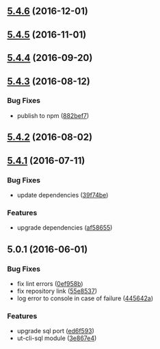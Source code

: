 <a name="5.4.6"></a>
## [5.4.6](https://github.com/softwaregroup-bg/ut-cli-sql/compare/v5.4.5...v5.4.6) (2016-12-01)



<a name="5.4.5"></a>
## [5.4.5](https://github.com/softwaregroup-bg/ut-cli-sql/compare/v5.4.4...v5.4.5) (2016-11-01)



<a name="5.4.4"></a>
## [5.4.4](https://github.com/softwaregroup-bg/ut-cli-sql/compare/v5.4.3...v5.4.4) (2016-09-20)



<a name="5.4.3"></a>
## [5.4.3](https://github.com/softwaregroup-bg/ut-cli-sql/compare/v5.4.2...v5.4.3) (2016-08-12)


### Bug Fixes

* publish to npm ([882bef7](https://github.com/softwaregroup-bg/ut-cli-sql/commit/882bef7))



<a name="5.4.2"></a>
## [5.4.2](https://git.softwaregroup-bg.com/ut5/ut-cli-sql/compare/v5.4.1...v5.4.2) (2016-08-02)



<a name="5.4.1"></a>
## [5.4.1](https://git.softwaregroup-bg.com/ut5/ut-cli-sql/compare/v5.0.1...v5.4.1) (2016-07-11)


### Bug Fixes

* update dependencies ([39f74be](https://git.softwaregroup-bg.com/ut5/ut-cli-sql/commit/39f74be))


### Features

* upgrade dependencies ([af58655](https://git.softwaregroup-bg.com/ut5/ut-cli-sql/commit/af58655))



<a name="5.0.1"></a>
## 5.0.1 (2016-06-01)


### Bug Fixes

* fix lint errors ([0ef958b](https://git.softwaregroup-bg.com/ut5/ut-cli-sql/commit/0ef958b))
* fix repository link ([55e8537](https://git.softwaregroup-bg.com/ut5/ut-cli-sql/commit/55e8537))
* log error to console in case of failure ([445642a](https://git.softwaregroup-bg.com/ut5/ut-cli-sql/commit/445642a))

### Features

* upgrade sql port ([ed6f593](https://git.softwaregroup-bg.com/ut5/ut-cli-sql/commit/ed6f593))
* ut-cli-sql module ([3e867e4](https://git.softwaregroup-bg.com/ut5/ut-cli-sql/commit/3e867e4))



